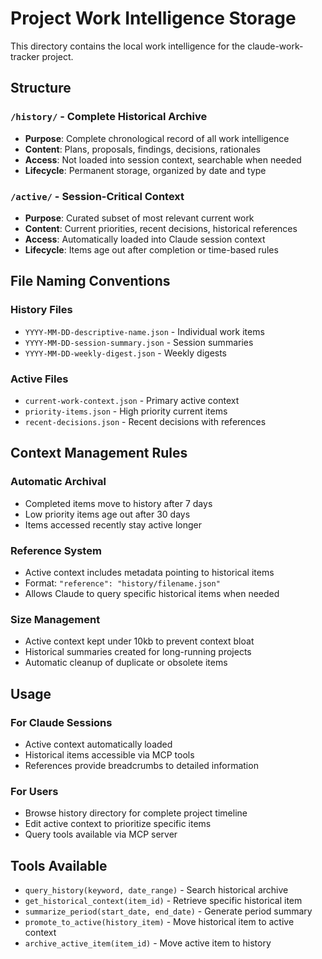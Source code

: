 # Project Work Intelligence Storage

This directory contains the local work intelligence for the claude-work-tracker project.

## Structure

### `/history/` - Complete Historical Archive
- **Purpose**: Complete chronological record of all work intelligence
- **Content**: Plans, proposals, findings, decisions, rationales
- **Access**: Not loaded into session context, searchable when needed
- **Lifecycle**: Permanent storage, organized by date and type

### `/active/` - Session-Critical Context
- **Purpose**: Curated subset of most relevant current work
- **Content**: Current priorities, recent decisions, historical references
- **Access**: Automatically loaded into Claude session context
- **Lifecycle**: Items age out after completion or time-based rules

## File Naming Conventions

### History Files
- `YYYY-MM-DD-descriptive-name.json` - Individual work items
- `YYYY-MM-DD-session-summary.json` - Session summaries
- `YYYY-MM-DD-weekly-digest.json` - Weekly digests

### Active Files
- `current-work-context.json` - Primary active context
- `priority-items.json` - High priority current items
- `recent-decisions.json` - Recent decisions with references

## Context Management Rules

### Automatic Archival
- Completed items move to history after 7 days
- Low priority items age out after 30 days
- Items accessed recently stay active longer

### Reference System
- Active context includes metadata pointing to historical items
- Format: `"reference": "history/filename.json"`
- Allows Claude to query specific historical items when needed

### Size Management
- Active context kept under 10kb to prevent context bloat
- Historical summaries created for long-running projects
- Automatic cleanup of duplicate or obsolete items

## Usage

### For Claude Sessions
- Active context automatically loaded
- Historical items accessible via MCP tools
- References provide breadcrumbs to detailed information

### For Users
- Browse history directory for complete project timeline
- Edit active context to prioritize specific items
- Query tools available via MCP server

## Tools Available

- `query_history(keyword, date_range)` - Search historical archive
- `get_historical_context(item_id)` - Retrieve specific historical item
- `summarize_period(start_date, end_date)` - Generate period summary
- `promote_to_active(history_item)` - Move historical item to active context
- `archive_active_item(item_id)` - Move active item to history